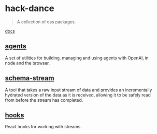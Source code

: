 # hack-dance
> A collection of oss packages.


[docs](https://oss.hack.dance)


## [agents](https://github.com/hack-dance/agents/packages/core)
A set of utilities for building, managing and using agents with OpenAI, in node and the browser.


## [schema-stream](https://github.com/hack-dance/agents/packages/schemaStream)
A tool that takes a raw input stream of data and provides an incrementally hydrated version of the data as it is received, allowing it to be safely read from before the stream has completed.



## [hooks](https://github.com/hack-dance/agents/packages/hooks)
React hooks for working with streams.
